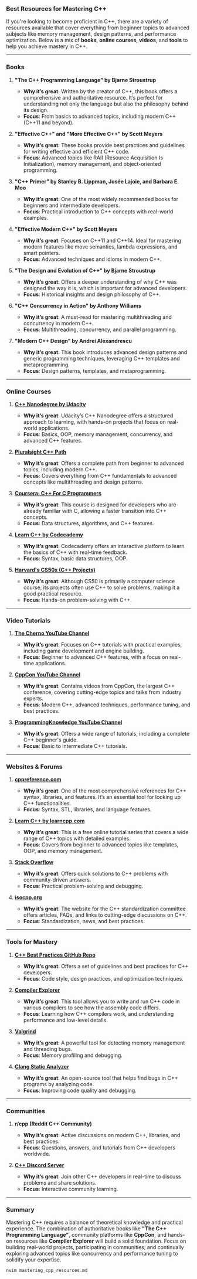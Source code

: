 ### Best Resources for Mastering C++

If you're looking to become proficient in C++, there are a variety of resources available that cover everything from beginner topics to advanced subjects like memory management, design patterns, and performance optimization. Below is a mix of **books**, **online courses**, **videos**, and **tools** to help you achieve mastery in C++.

---

### **Books**

1. **"The C++ Programming Language" by Bjarne Stroustrup**  
   - **Why it’s great**: Written by the creator of C++, this book offers a comprehensive and authoritative resource. It’s perfect for understanding not only the language but also the philosophy behind its design.
   - **Focus**: From basics to advanced topics, including modern C++ (C++11 and beyond).

2. **"Effective C++" and "More Effective C++" by Scott Meyers**  
   - **Why it’s great**: These books provide best practices and guidelines for writing effective and efficient C++ code.
   - **Focus**: Advanced topics like RAII (Resource Acquisition Is Initialization), memory management, and object-oriented programming.

3. **"C++ Primer" by Stanley B. Lippman, Josée Lajoie, and Barbara E. Moo**  
   - **Why it’s great**: One of the most widely recommended books for beginners and intermediate developers.
   - **Focus**: Practical introduction to C++ concepts with real-world examples.

4. **"Effective Modern C++" by Scott Meyers**  
   - **Why it’s great**: Focuses on C++11 and C++14. Ideal for mastering modern features like move semantics, lambda expressions, and smart pointers.
   - **Focus**: Advanced techniques and idioms in modern C++.

5. **"The Design and Evolution of C++" by Bjarne Stroustrup**  
   - **Why it’s great**: Offers a deeper understanding of why C++ was designed the way it is, which is important for advanced developers.
   - **Focus**: Historical insights and design philosophy of C++.

6. **"C++ Concurrency in Action" by Anthony Williams**  
   - **Why it’s great**: A must-read for mastering multithreading and concurrency in modern C++.
   - **Focus**: Multithreading, concurrency, and parallel programming.

7. **"Modern C++ Design" by Andrei Alexandrescu**  
   - **Why it’s great**: This book introduces advanced design patterns and generic programming techniques, leveraging C++ templates and metaprogramming.
   - **Focus**: Design patterns, templates, and metaprogramming.

---

### **Online Courses**

1. **[C++ Nanodegree by Udacity](https://www.udacity.com/course/c-plus-plus-nanodegree--nd213)**  
   - **Why it’s great**: Udacity’s C++ Nanodegree offers a structured approach to learning, with hands-on projects that focus on real-world applications.
   - **Focus**: Basics, OOP, memory management, concurrency, and advanced C++ features.

2. **[Pluralsight C++ Path](https://www.pluralsight.com/paths/c-plus-plus)**  
   - **Why it’s great**: Offers a complete path from beginner to advanced topics, including modern C++.
   - **Focus**: Covers everything from C++ fundamentals to advanced concepts like multithreading and design patterns.

3. **[Coursera: C++ For C Programmers](https://www.coursera.org/learn/c-plus-plus-a)**  
   - **Why it’s great**: This course is designed for developers who are already familiar with C, allowing a faster transition into C++ concepts.
   - **Focus**: Data structures, algorithms, and C++ features.

4. **[Learn C++ by Codecademy](https://www.codecademy.com/learn/learn-c-plus-plus)**  
   - **Why it’s great**: Codecademy offers an interactive platform to learn the basics of C++ with real-time feedback.
   - **Focus**: Syntax, basic data structures, OOP.

5. **[Harvard's CS50x (C++ Projects)](https://cs50.harvard.edu/)**  
   - **Why it’s great**: Although CS50 is primarily a computer science course, its projects often use C++ to solve problems, making it a good practical resource.
   - **Focus**: Hands-on problem-solving with C++.

---

### **Video Tutorials**

1. **[The Cherno YouTube Channel](https://www.youtube.com/c/TheCherno)**  
   - **Why it’s great**: Focuses on C++ tutorials with practical examples, including game development and engine building.
   - **Focus**: Beginner to advanced C++ features, with a focus on real-time applications.

2. **[CppCon YouTube Channel](https://www.youtube.com/user/CppCon)**  
   - **Why it’s great**: Contains videos from CppCon, the largest C++ conference, covering cutting-edge topics and talks from industry experts.
   - **Focus**: Modern C++, advanced techniques, performance tuning, and best practices.

3. **[ProgrammingKnowledge YouTube Channel](https://www.youtube.com/c/ProgrammingKnowledge/)**  
   - **Why it’s great**: Offers a wide range of tutorials, including a complete C++ beginner's guide.
   - **Focus**: Basic to intermediate C++ tutorials.

---

### **Websites & Forums**

1. **[cppreference.com](https://en.cppreference.com/w/)**
   - **Why it’s great**: One of the most comprehensive references for C++ syntax, libraries, and features. It’s an essential tool for looking up C++ functionalities.
   - **Focus**: Syntax, STL, libraries, and language features.

2. **[Learn C++ by learncpp.com](https://www.learncpp.com/)**
   - **Why it’s great**: This is a free online tutorial series that covers a wide range of C++ topics with detailed examples.
   - **Focus**: Covers from beginner to advanced topics like templates, OOP, and memory management.

3. **[Stack Overflow](https://stackoverflow.com/questions/tagged/c%2b%2b)**
   - **Why it’s great**: Offers quick solutions to C++ problems with community-driven answers.
   - **Focus**: Practical problem-solving and debugging.

4. **[isocpp.org](https://isocpp.org/)**
   - **Why it’s great**: The website for the C++ standardization committee offers articles, FAQs, and links to cutting-edge discussions on C++.
   - **Focus**: Standardization, news, and best practices.

---

### **Tools for Mastery**

1. **[C++ Best Practices GitHub Repo](https://github.com/lefticus/cppbestpractices)**  
   - **Why it’s great**: Offers a set of guidelines and best practices for C++ developers.
   - **Focus**: Code style, design practices, and optimization techniques.

2. **[Compiler Explorer](https://godbolt.org/)**  
   - **Why it’s great**: This tool allows you to write and run C++ code in various compilers to see how the assembly code differs.
   - **Focus**: Learning how C++ compilers work, and understanding performance and low-level details.

3. **[Valgrind](http://valgrind.org/)**  
   - **Why it’s great**: A powerful tool for detecting memory management and threading bugs.
   - **Focus**: Memory profiling and debugging.

4. **[Clang Static Analyzer](https://clang-analyzer.llvm.org/)**  
   - **Why it’s great**: An open-source tool that helps find bugs in C++ programs by analyzing code.
   - **Focus**: Improving code quality and debugging.

---

### **Communities**

1. **r/cpp (Reddit C++ Community)**  
   - **Why it’s great**: Active discussions on modern C++, libraries, and best practices.
   - **Focus**: Questions, answers, and tutorials from C++ developers worldwide.

2. **[C++ Discord Server](https://discord.gg/cpp)**  
   - **Why it’s great**: Join other C++ developers in real-time to discuss problems and share solutions.
   - **Focus**: Interactive community learning.

---

### **Summary**

Mastering C++ requires a balance of theoretical knowledge and practical experience. The combination of authoritative books like **"The C++ Programming Language"**, community platforms like **CppCon**, and hands-on resources like **Compiler Explorer** will build a solid foundation. Focus on building real-world projects, participating in communities, and continually exploring advanced topics like concurrency and performance tuning to solidify your expertise.

```bash
nvim mastering_cpp_resources.md
```
